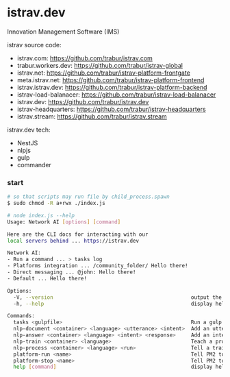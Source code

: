 istrav.dev
========
Innovation Management Software (IMS)

istrav source code:
- istrav.com: https://github.com/trabur/istrav.com
- trabur.workers.dev: https://github.com/trabur/istrav-global
- istrav.net: https://github.com/trabur/istrav-platform-frontgate
- meta.istrav.net: https://github.com/trabur/istrav-platform-frontend
- istrav.istrav.dev: https://github.com/trabur/istrav-platform-backend
- istrav-load-balanacer: https://github.com/trabur/istrav-load-balanacer
- istrav.dev: https://github.com/trabur/istrav.dev
- istrav-headquarters: https://github.com/trabur/istrav-headquarters
- istrav.stream: https://github.com/trabur/istrav.stream

istrav.dev tech:
- NestJS
- nlpjs
- gulp
- commander

### start
```bash
# so that scripts may run file by child_process.spawn
$ sudo chmod -R a+rwx ./index.js
```

```bash
# node index.js --help
Usage: Network AI [options] [command]

Here are the CLI docs for interacting with our
local servers behind ... https://istrav.dev

Network AI:
- Run a command ... > tasks log
- Platforms integration ... /community_folder/ Hello there!
- Direct messaging ... @john: Hello there!
- Default ... Hello there!

Options:
  -V, --version                                             output the version number
  -h, --help                                                display help for command

Commands:
  tasks <gulpfile>                                          Run a gulp task from the tasks folder.
  nlp-document <container> <language> <utterance> <intent>  Add an utterance and intent for the NLP.
  nlp-answer <container> <language> <intent> <response>     Add an intent and response for the NLP.
  nlp-train <container> <language>                          Teach a program how to act using documents and answers.
  nlp-process <container> <language> <run>                  Tell a trained program something.
  platform-run <name>                                       Tell PM2 to run a new platform process.
  platform-stop <name>                                      Tell PM2 to stop a running platform process.
  help [command]                                            display help for command
```
